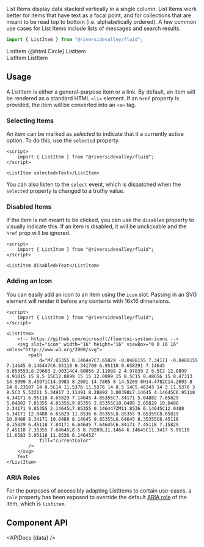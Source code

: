 <script lang="ts">
    import { ListItem } from "$lib";
    import { Showcase, APIDocs } from "$site/lib";

    import Circle from "@fluentui/svg-icons/icons/circle_16_regular.svg?raw";

    import data from "$lib/ListItem/ListItem.svelte?raw&sveld";
</script>

List Items display data stacked vertically in a single column. List Items work better for items that have text as a focal point, and for collections that are meant to be read top to bottom (i.e. alphabetically ordered). A few common use cases for List Items include lists of messages and search results.

```ts
import { ListItem } from "@riversidevalley/fluid";
```

<Showcase repl="">
    <div style="inline-size: 240px">
        <ListItem>ListItem</ListItem>
        <ListItem>
            <svelte:fragment slot="icon">
                {@html Circle}
            </svelte:fragment>
            ListItem
        </ListItem>
        <ListItem selected>ListItem</ListItem>
        <ListItem disabled>ListItem</ListItem>
    </div>
</Showcase>

## Usage

A ListItem is either a general-purpose item or a link. By default, an item will be rendered as a standard HTML `<li>` element. If an `href` property is provided, the item will be converted into an `<a>` tag.

### Selecting Items

An item can be marked as _selected_ to indicate that it a currently active option. To do this, use the `selected` property.

```svelte example hideScript
<script>
	import { ListItem } from "@riversidevalley/fluid";
</script>

<ListItem selected>Text</ListItem>
```

You can also listen to the `select` event, which is dispatched when the `selected` property is changed to a truthy value.

### Disabled Items

If the item is not meant to be clicked, you can use the `disabled` property to visually indicate this. If an item is disabled, it will be unclickable and the `href` prop will be ignored.

```svelte example hideScript
<script>
	import { ListItem } from "@riversidevalley/fluid";
</script>

<ListItem disabled>Text</ListItem>
```

### Adding an Icon

You can easily add an icon to an item using the `icon` slot. Passing in an SVG element will render it before any contents with 16x16 dimensions.

```svelte example hideScript
<script>
	import { ListItem } from "@riversidevalley/fluid";
</script>

<ListItem>
	<!-- https://github.com/microsoft/fluentui-system-icons -->
	<svg slot="icon" width="16" height="16" viewBox="0 0 16 16" xmlns="http://www.w3.org/2000/svg">
		<path
			d="M7.85355 0.146447C7.65829 -0.0488155 7.34171 -0.0488155 7.14645 0.146447C6.95118 0.341709 6.95118 0.658291 7.14645 0.853553L8.29603 2.00314C4.80056 2.11088 2 4.97839 2 8.5C2 12.0899 4.91015 15 8.5 15C12.0899 15 15 12.0899 15 8.5C15 8.48656 15 8.47313 14.9999 8.45971C14.9983 8.2001 14.7805 8 14.5209 8H14.4782C14.2093 8 14 8.23107 14 8.5C14 11.5376 11.5376 14 8.5 14C5.46243 14 3 11.5376 3 8.5C3 5.53311 5.34917 3.11491 8.28892 3.00398L7.14645 4.14645C6.95118 4.34171 6.95118 4.65829 7.14645 4.85355C7.34171 5.04882 7.65829 5.04882 7.85355 4.85355L9.85355 2.85355C10.0488 2.65829 10.0488 2.34171 9.85355 2.14645L7.85355 0.146447ZM11.8536 6.14645C12.0488 6.34171 12.0488 6.65829 11.8536 6.85355L8.85355 9.85355C8.65829 10.0488 8.34171 10.0488 8.14645 9.85355L6.64645 8.35355C6.45118 8.15829 6.45118 7.84171 6.64645 7.64645C6.84171 7.45118 7.15829 7.45118 7.35355 7.64645L8.5 8.79289L11.1464 6.14645C11.3417 5.95118 11.6583 5.95118 11.8536 6.14645Z"
			fill="currentColor"
		/>
	</svg>
	Text
</ListItem>
```

### ARIA Roles

For the purposes of accessibly adapting ListItems to certain use-cases, a `role` property has been exposed to override the default [ARIA role](https://developer.mozilla.org/en-US/docs/Web/Accessibility/ARIA/ARIA_Techniques) of the item, which is `listitem`.

## Component API

<APIDocs {data} />
